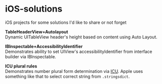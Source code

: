 iOS-solutions
=============

iOS projects for some solutions I'd like to share or not forget



**TableHeaderView+Autolayout**<br/>
Dynamic UITableView header's height based on content using Auto Layout.

**IBInspectable+AccessibilityIdentifier**<br/>
Demonstrates ability to set UIView's accessibilityIdentifier from interface builder via IBInspectable.

**ICU plural rules**<br/>
Demonstrates number plural form determination via [ICU](http://site.icu-project.org/). Apple uses something like that to select correct string from `.stringsdict`.
